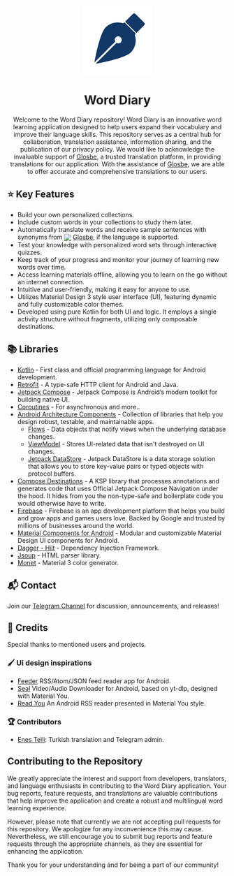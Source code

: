<div align="center">

<img src="assets/app_icon.png"  width=160 height=160  align="center">

# Word Diary

Welcome to the Word Diary repository! Word Diary is an innovative word learning application designed to help users expand their vocabulary and improve their language skills. This repository serves as a central hub for collaboration, translation assistance, information sharing, and the publication of our privacy policy. We would like to acknowledge the invaluable support of [Glosbe](https://glosbe.com), a trusted translation platform, in providing translations for our application. With the assistance of [Glosbe](https://glosbe.com), we are able to offer accurate and comprehensive translations to our users.

</div>

## ⭐️ Key Features

- Build your own personalized collections.
- Include custom words in your collections to study them later.
- Automatically translate words and receive sample sentences with synonyms from <img width="" src="https://glosbe.com/assets/images/glosbe-logo-bird-2.svg"  width=16 height=16  align="center"> [Glosbe](https://glosbe.com/), if the language is supported.
- Test your knowledge with personalized word sets through interactive quizzes.
- Keep track of your progress and monitor your journey of learning new words over time.
- Access learning materials offline, allowing you to learn on the go without an internet connection.
- Intuitive and user-friendly, making it easy for anyone to use.
- Utilizes Material Design 3 style user interface (UI), featuring dynamic and fully customizable color themes.
- Developed using pure Kotlin for both UI and logic. It employs a single activity structure without fragments, utilizing only composable destinations.

## 📚 Libraries

- [Kotlin](https://kotlinlang.org/) - First class and official programming language for Android
  development.
- [Retrofit](https://square.github.io/retrofit/) - A type-safe HTTP client for Android and Java.
- [Jetpack Compose](https://developer.android.com/jetpack/compose) - Jetpack Compose is Android’s
  modern toolkit for building native UI.
- [Coroutines](https://kotlinlang.org/docs/reference/coroutines-overview.html) - For asynchronous
  and more..
- [Android Architecture Components](https://developer.android.com/topic/libraries/architecture) -
  Collection of libraries that help you design robust, testable, and maintainable apps.
    - [Flows](https://developer.android.com/kotlin/flow) - Data objects that notify views when the
      underlying database changes.
    - [ViewModel](https://developer.android.com/topic/libraries/architecture/viewmodel) - Stores
      UI-related data that isn't destroyed on UI changes.
    - [Jetpack DataStore](https://developer.android.com/topic/libraries/architecture/datastore) - Jetpack DataStore is a data storage solution that allows you to store key-value pairs or typed objects with protocol buffers.
- [Compose Destinations](https://github.com/raamcosta/compose-destinations) - A KSP library that
  processes annotations and generates code that uses Official Jetpack Compose Navigation under the
  hood. It hides from you the non-type-safe and boilerplate code you would otherwise have to write.
- [Firebase](https://firebase.google.com/) - Firebase is an app development platform that helps you build and grow apps and games users love. Backed by Google and trusted by millions of businesses around the world.
- [Material Components for Android](https://github.com/material-components/material-components-android) - Modular and customizable Material Design UI components for Android.
- [Dagger - Hilt](https://dagger.dev/hilt/) - Dependency Injection Framework.
- [Jsoup](https://jsoup.org/) - HTML parser library.
- [Monet](https://github.com/Kyant0/m3color) - Material 3 color generator.

## 📬 Contact

Join our [Telegram Channel](https://t.me/word_diary) for discussion, announcements, and releases!

## 🚀 Credits

Special thanks to mentioned users and projects.

### 🖌️ Ui design inspirations
- [Feeder](https://gitlab.com/spacecowboy/Feeder) RSS/Atom/JSON feed reader app for Android.
- [Seal](https://github.com/JunkFood02/Seal) Video/Audio Downloader for Android, based on yt-dlp, designed with Material You.
- [Read You](https://github.com/Ashinch/ReadYou) An Android RSS reader presented in Material You style.

### 🏆 Contributors
- [Enes Telli](https://github.com/enes-telli): Turkish translation and Telegram admin.

## Contributing to the Repository

We greatly appreciate the interest and support from developers, translators, and language enthusiasts in contributing to the Word Diary application. Your bug reports, feature requests, and translations are valuable contributions that help improve the application and create a robust and multilingual word learning experience.

However, please note that currently we are not accepting pull requests for this repository. We apologize for any inconvenience this may cause. Nevertheless, we still encourage you to submit bug reports and feature requests through the appropriate channels, as they are essential for enhancing the application.

Thank you for your understanding and for being a part of our community!